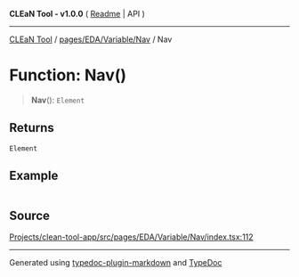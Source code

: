 **CLEaN Tool - v1.0.0** ( [Readme](../../../../../README.md) \| API )

***

[CLEaN Tool](../../../../../modules.md) / [pages/EDA/Variable/Nav](../README.md) / Nav

# Function: Nav()

> **Nav**(): `Element`

## Returns

`Element`

## Example

```ts

```

## Source

[Projects/clean-tool-app/src/pages/EDA/Variable/Nav/index.tsx:112](https://github.com/yuckyh/clean-tool-app/)

***

Generated using [typedoc-plugin-markdown](https://www.npmjs.com/package/typedoc-plugin-markdown) and [TypeDoc](https://typedoc.org/)
